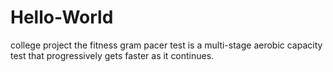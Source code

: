 # Hello-World
college project
the fitness gram pacer test is a multi-stage aerobic capacity test that progressively gets faster as it continues.
